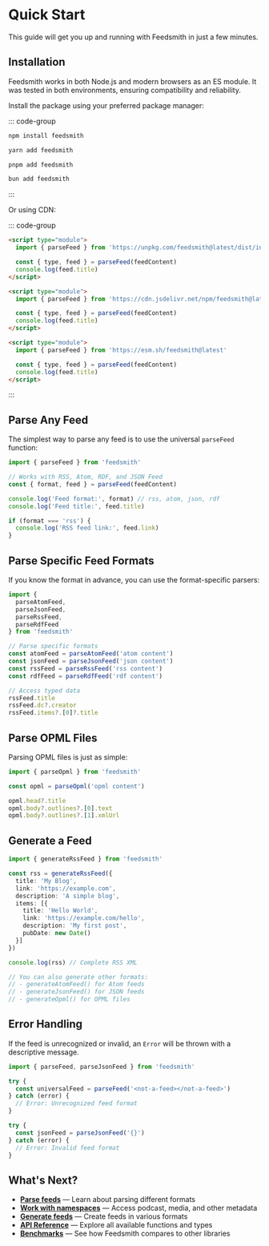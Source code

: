 # Quick Start

This guide will get you up and running with Feedsmith in just a few minutes.


## Installation

Feedsmith works in both Node.js and modern browsers as an ES module. It was tested in both environments, ensuring compatibility and reliability.

Install the package using your preferred package manager:

::: code-group

```bash [npm]
npm install feedsmith
```

```bash [yarn]
yarn add feedsmith
```

```bash [pnpm]
pnpm add feedsmith
```

```bash [bun]
bun add feedsmith
```

:::

Or using CDN:

::: code-group

```html [unpkg]
<script type="module">
  import { parseFeed } from 'https://unpkg.com/feedsmith@latest/dist/index.js'

  const { type, feed } = parseFeed(feedContent)
  console.log(feed.title)
</script>
```

```html [jsDelivr]
<script type="module">
  import { parseFeed } from 'https://cdn.jsdelivr.net/npm/feedsmith@latest/dist/index.js'

  const { type, feed } = parseFeed(feedContent)
  console.log(feed.title)
</script>
```

```html [esm.sh]
<script type="module">
  import { parseFeed } from 'https://esm.sh/feedsmith@latest'

  const { type, feed } = parseFeed(feedContent)
  console.log(feed.title)
</script>
```

:::

## Parse Any Feed

The simplest way to parse any feed is to use the universal `parseFeed` function:

```typescript
import { parseFeed } from 'feedsmith'

// Works with RSS, Atom, RDF, and JSON Feed
const { format, feed } = parseFeed(feedContent)

console.log('Feed format:', format) // rss, atom, json, rdf
console.log('Feed title:', feed.title)

if (format === 'rss') {
  console.log('RSS feed link:', feed.link)
}
```

## Parse Specific Feed Formats

If you know the format in advance, you can use the format-specific parsers:

```typescript
import {
  parseAtomFeed,
  parseJsonFeed,
  parseRssFeed,
  parseRdfFeed
} from 'feedsmith'

// Parse specific formats
const atomFeed = parseAtomFeed('atom content')
const jsonFeed = parseJsonFeed('json content')
const rssFeed = parseRssFeed('rss content')
const rdfFeed = parseRdfFeed('rdf content')

// Access typed data
rssFeed.title
rssFeed.dc?.creator
rssFeed.items?.[0]?.title
```

## Parse OPML Files

Parsing OPML files is just as simple:

```typescript
import { parseOpml } from 'feedsmith'

const opml = parseOpml('opml content')

opml.head?.title
opml.body?.outlines?.[0].text
opml.body?.outlines?.[1].xmlUrl
```

## Generate a Feed

```typescript
import { generateRssFeed } from 'feedsmith'

const rss = generateRssFeed({
  title: 'My Blog',
  link: 'https://example.com',
  description: 'A simple blog',
  items: [{
    title: 'Hello World',
    link: 'https://example.com/hello',
    description: 'My first post',
    pubDate: new Date()
  }]
})

console.log(rss) // Complete RSS XML

// You can also generate other formats:
// - generateAtomFeed() for Atom feeds
// - generateJsonFeed() for JSON feeds
// - generateOpml() for OPML files
```

## Error Handling

If the feed is unrecognized or invalid, an `Error` will be thrown with a descriptive message.

```typescript
import { parseFeed, parseJsonFeed } from 'feedsmith'

try {
  const universalFeed = parseFeed('<not-a-feed></not-a-feed>')
} catch (error) {
  // Error: Unrecognized feed format
}

try {
  const jsonFeed = parseJsonFeed('{}')
} catch (error) {
  // Error: Invalid feed format
}
```

## What's Next?

- **[Parse feeds](/parsing/)** — Learn about parsing different formats
- **[Work with namespaces](/parsing/namespaces)** — Access podcast, media, and other metadata
- **[Generate feeds](/generating/)** — Create feeds in various formats
- **[API Reference](/reference/functions)** — Explore all available functions and types
- **[Benchmarks](/benchmarks)** — See how Feedsmith compares to other libraries
